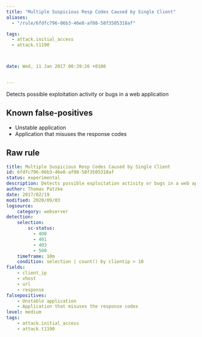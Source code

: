 ```yaml
---
title: "Multiple Suspicious Resp Codes Caused by Single Client"
aliases:
  - "/rule/6fdfc796-06b3-46e8-af08-58f3505318af"

tags:
  - attack.initial_access
  - attack.t1190



date: Wed, 11 Jan 2017 00:39:26 +0100


---
```


Detects possible exploitation activity or bugs in a web application

<!--more-->


## Known false-positives

* Unstable application
* Application that misuses the response codes




## Raw rule
```yaml
title: Multiple Suspicious Resp Codes Caused by Single Client
id: 6fdfc796-06b3-46e8-af08-58f3505318af
status: experimental
description: Detects possible exploitation activity or bugs in a web application
author: Thomas Patzke
date: 2017/02/19
modified: 2020/09/03
logsource:
    category: webserver
detection:
    selection:
        sc-status:
          - 400
          - 401
          - 403
          - 500
    timeframe: 10m
    condition: selection | count() by clientip > 10
fields:
    - client_ip
    - vhost
    - url
    - response
falsepositives:
    - Unstable application
    - Application that misuses the response codes
level: medium
tags:
    - attack.initial_access
    - attack.t1190
```
